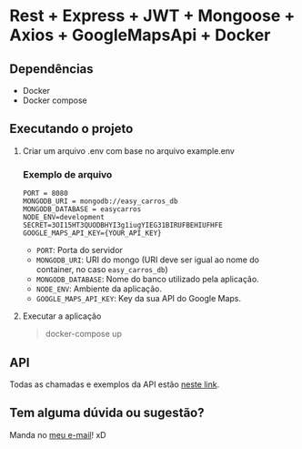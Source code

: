 # Rest + Express + JWT + Mongoose + Axios + GoogleMapsApi + Docker

## Dependências
- Docker
- Docker compose

## Executando o projeto
1. Criar um arquivo .env com base no arquivo example.env
    ### Exemplo de arquivo
    ```
    PORT = 8080
    MONGODB_URI = mongodb://easy_carros_db
    MONGODB_DATABASE = easycarros
    NODE_ENV=development
    SECRET=3OI15HT3QUODBHYI3g1iugYIEG31BIRUFBEHIUFHFE
    GOOGLE_MAPS_API_KEY={YOUR_API_KEY}
    ```

    - `PORT`: Porta do servidor
    - `MONGODB_URI`: URI do mongo (URI deve ser igual ao nome do container, no caso `easy_carros_db`)
    - `MONGODB_DATABASE`: Nome do banco utilizado pela aplicação.
    - `NODE_ENV`: Ambiente da aplicação.
    - `GOOGLE_MAPS_API_KEY`: Key da sua API do Google Maps.
2. Executar a aplicação
    > docker-compose up

## API
Todas as chamadas e exemplos da API estão [neste link](https://documenter.getpostman.com/view/8024266/SVn3tbMi).

## Tem alguma dúvida ou sugestão?

Manda no [meu e-mail](mailto:wrickee@gmail.com)! xD
